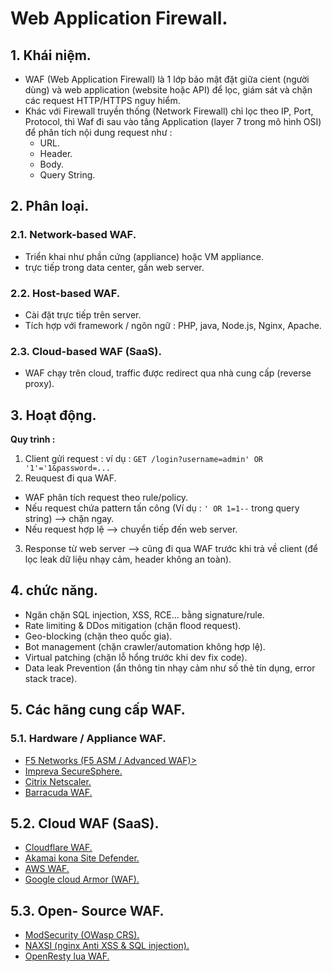 # Web Application Firewall.

## 1. Khái niệm.
- WAF (Web Application Firewall) là 1 lớp bảo mật đặt giữa cient (người dùng) và web application (website hoặc API) để lọc, giám sát và chặn các request HTTP/HTTPS nguy hiểm.
- Khác với Firewall truyền thống (Network Firewall) chỉ lọc theo IP, Port, Protocol, thì Waf đi sau vào tầng Application (layer 7 trong mô hình OSI) để phân tích nội dung request như :
  - URL.
  - Header.
  - Body.
  - Query String.

## 2. Phân loại.

### 2.1. Network-based WAF.
- Triển khai như phần cứng (appliance) hoặc VM appliance.
- trực tiếp trong data center, gần web server.
### 2.2. Host-based WAF.
- Cài đặt trực tiếp trên server.
- Tích hợp với framework / ngôn ngữ : PHP, java, Node.js, Nginx, Apache.
### 2.3. Cloud-based WAF (SaaS).
- WAF chạy trên cloud, traffic được redirect qua nhà cung cấp (reverse proxy).
  
## 3. Hoạt động.
**Quy trình :**
1. Client gửi request :
ví dụ : `GET /login?username=admin' OR '1'='1&password=...`
2. Reuquest đi qua WAF.
- WAF phân tích request theo rule/policy.
- Nếu request chứa pattern tấn công (Ví dụ : `' OR 1=1--` trong query string) --> chặn ngay.
- Nếu request hợp lệ --> chuyển tiếp đến web server.
3. Response từ web server --> cũng đi qua WAF trước khi trả về client (để lọc leak dữ liệu nhạy cảm, header không an toàn).

## 4. chức năng.
- Ngăn chặn SQL injection, XSS, RCE... bằng signature/rule.
- Rate limiting & DDos mitigation (chặn flood request).
- Geo-blocking (chặn theo quốc gia).
- Bot management (chặn crawler/automation không hợp lệ).
- Virtual patching (chặn lỗ hổng trước khi dev fix code).
- Data leak Prevention (ẩn thông tin nhạy cảm như số thẻ tín dụng, error stack trace).

## 5. Các hãng cung cấp WAF.
### 5.1. Hardware / Appliance WAF.
- [F5 Networks (F5 ASM / Advanced WAF)>]()
- [Impreva SecureSphere.]()
- [Citrix Netscaler.]()
- [Barracuda WAF.]()
## 5.2. Cloud WAF (SaaS).
- [Cloudflare WAF.]()
- [Akamai kona Site Defender.]()
- [AWS WAF.]()
- [Google cloud Armor (WAF).]()
## 5.3. Open- Source WAF.
- [ModSecurity (OWasp CRS).]()
- [NAXSI (nginx Anti XSS & SQL injection).]()
- [OpenResty lua WAF.]()
  
